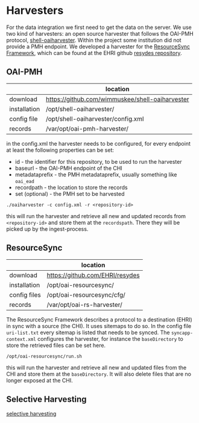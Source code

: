 Harvesters
==========
For the data integration we first need to get the data on the server. We use two kind of harvesters: an open source harvester that follows the OAI-PMH protocol, [shell-oaiharvester](https://github.com/wimmuskee/shell-oaiharvester). Within the project some institution did not provide a PMH endpoint. We developed a harvester for the [ResourceSync Framework](http://www.openarchives.org/rs/toc), which can be found at the EHRI github [resydes repository](https://github.com/EHRI/resydes). 

OAI-PMH
-------

| |location|
|----|-----------------|
|download| https://github.com/wimmuskee/shell-oaiharvester
|installation | /opt/shell-oaiharvester/|
|config file | /opt/shell-oaiharvester/config.xml|
|records |/var/opt/oai-pmh-harvester/|

in the config.xml the harvester needs to be configured, for every endpoint at least the following properties can be set:

 * id - the identifier for this repository, to be used to run the harvester
 * baseurl - the OAI-PMH endpoint of the CHI
 * metadataprefix - the PMH metadataprefix, usually something like `oai_ead` 
 * recordpath - the location to store the records
 * set (optional) - the PMH set to be harvested

`./oaiharvester -c config.xml -r <repository-id>`

this will run the harvester and retrieve all new and updated records from `<repository-id>` and store them at the `recordspath`. There they will be picked up by the ingest-process.

ResourceSync
------------
| |location|
|----|-----------------|
|download| https://github.com/EHRI/resydes
|installation | /opt/oai-resourcesync/|
|config files | /opt/oai-resourcesync/cfg/|
|records |/var/opt/oai-rs-harvester/|

The ResourceSync Framework describes a protocol to a destination (EHRI) in sync with a source (the CHI). It uses sitemaps to do so. In the config file `uri-list.txt` every sitemap is listed that needs to be synced. The `syncapp-context.xml` configures the harvester, for instance the `baseDirectory` to store the retrieved files can be set here.

`/opt/oai-resourcesync/run.sh`

this will run the harvester and retrieve all new and updated files from the CHI and store them at the `baseDirectory`. It will also delete files that are no longer exposed at the CHI. 

Selective Harvesting
--------------------

[selective harvesting](https://github.com/EHRI/ehri-rest/blob/master/ehri-io/src/main/resources/selective-harvest.py)